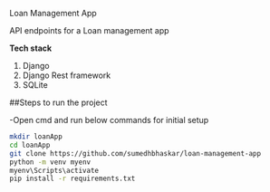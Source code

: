 Loan Management App

API endpoints for a Loan management app

**Tech stack**
1. Django
2. Django Rest framework
3. SQLite

##Steps to run the project

-Open cmd and run below commands for initial setup

```sh
mkdir loanApp
cd loanApp
git clone https://github.com/sumedhbhaskar/loan-management-app
python -m venv myenv
myenv\Scripts\activate
pip install -r requirements.txt
```




